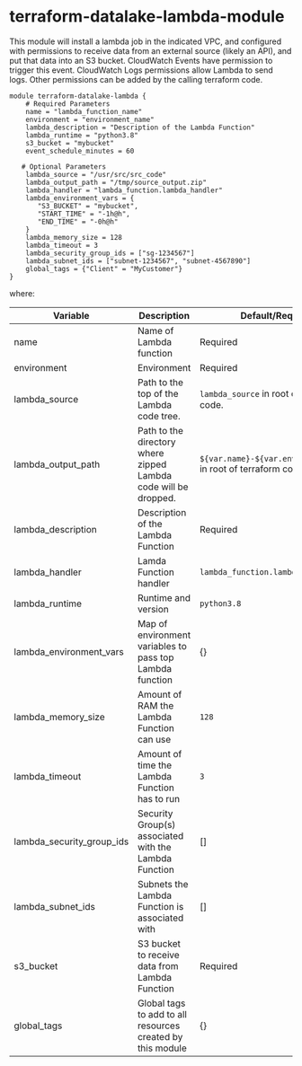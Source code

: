 terraform-datalake-lambda-module
===========

This module will install a lambda job in the indicated VPC, and configured with permissions to receive data from an external source (likely an API), and put that data into an S3 bucket.  CloudWatch Events have permission to trigger this event.  CloudWatch Logs permissions allow Lambda to send logs.  Other permissions can be added by the calling terraform code.


```hcl-terraform
module terraform-datalake-lambda {
    # Required Parameters
    name = "lambda_function_name"
    environment = "environment_name"
    lambda_description = "Description of the Lambda Function"
    lambda_runtime = "python3.8"
    s3_bucket = "mybucket"
    event_schedule_minutes = 60

   # Optional Parameters
    lambda_source = "/usr/src/src_code" 
    lambda_output_path = "/tmp/source_output.zip" 
    lambda_handler = "lambda_function.lambda_handler" 
    lambda_environment_vars = {
       "S3_BUCKET" = "mybucket",
       "START_TIME" = "-1h@h",
       "END_TIME" = "-0h@h"
    } 
    lambda_memory_size = 128 
    lambda_timeout = 3 
    lambda_security_group_ids = ["sg-1234567"] 
    lambda_subnet_ids = ["subnet-1234567", "subnet-4567890"] 
    global_tags = {"Client" = "MyCustomer"} 
}
```

where:

| Variable | Description | Default/Required |
|----------|-------------|---------|
| name | Name of Lambda function | Required |
| environment | Environment | Required |
| lambda_source | Path to the top of the Lambda code tree.  | `lambda_source` in root of terraform code. | 
| lambda_output_path | Path to the directory where zipped Lambda code will be dropped. | `${var.name}-${var.environment}.zip` in root of terraform code. |
| lambda_description | Description of the Lambda Function | Required |
| lambda_handler | Lamda Function handler | `lambda_function.lambda_handler` |
| lambda_runtime | Runtime and version | `python3.8` |
| lambda_environment_vars | Map of environment variables to pass top Lambda function | {} |
| lambda_memory_size | Amount of RAM the Lambda Function can use | `128` |
| lambda_timeout | Amount of time the Lambda Function has to run | `3` |
| lambda_security_group_ids | Security Group(s) associated with the Lambda Function | [] |
| lambda_subnet_ids | Subnets the Lambda Function is associated with | [] |
| s3_bucket | S3 bucket to receive data from Lambda Function | Required |
| global_tags | Global tags to add to all resources created by this module | {} |
